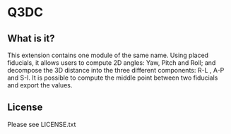 # Q3DC

## What is it?

This extension contains one module of the same name. Using placed fiducials, it allows users to compute 2D angles: Yaw, Pitch and Roll; and decompose the 3D distance into the three different components: R-L , A-P and S-I. 
It is possible to compute the middle point between two fiducials and export the values. 

## License
Please see LICENSE.txt

